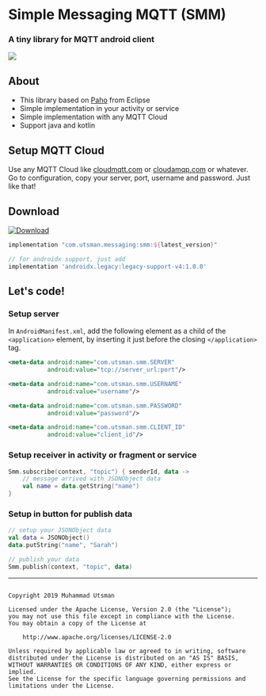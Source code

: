 # Simple Messaging MQTT (SMM)

### A tiny library for MQTT android client

![](https://i.ibb.co/pjR6Jp5/carbon-16.png)

## About
- This library based on [Paho](https://www.eclipse.org/paho/) from Eclipse
- Simple implementation in your activity or service
- Simple implementation with any MQTT Cloud
- Support java and kotlin

## Setup MQTT Cloud
Use any MQTT Cloud like [cloudmqtt.com](https://www.cloudmqtt.com/) or [cloudamqp.com](https://www.cloudamqp.com/) or whatever. <br>
Go to configuration, copy your server, port, username and password. Just like that!

## Download
[ ![Download](https://api.bintray.com/packages/kucingapes/utsman/com.utsman.messaging/images/download.svg) ](https://bintray.com/kucingapes/utsman/com.utsman.messaging/_latestVersion)
```gradle
implementation "com.utsman.messaging:smm:${latest_version}"

// for androidx support, just add
implementation 'androidx.legacy:legacy-support-v4:1.0.0'
```


## Let's code!

### Setup server
In ```AndroidManifest.xml```, add the following element as a child of the ```<application>``` element, by inserting it just before the closing ```</application>``` tag.

```xml
<meta-data android:name="com.utsman.smm.SERVER"
           android:value="tcp://server_url:port"/>

<meta-data android:name="com.utsman.smm.USERNAME"
           android:value="username"/>

<meta-data android:name="com.utsman.smm.PASSWORD" 
           android:value="password"/>

<meta-data android:name="com.utsman.smm.CLIENT_ID"
           android:value="client_id"/>
```

### Setup receiver in activity or fragment or service
```kotlin
Smm.subscribe(context, "topic") { senderId, data ->
    // message arrived with JSONObject data
    val name = data.getString("name")
}
```

### Setup in button for publish data
```kotlin
// setup your JSONObject data
val data = JSONObject()
data.putString("name", "Sarah")

// publish your data
Smm.publish(context, "topic", data)
```

---
```

Copyright 2019 Muhammad Utsman

Licensed under the Apache License, Version 2.0 (the "License");
you may not use this file except in compliance with the License.
You may obtain a copy of the License at

    http://www.apache.org/licenses/LICENSE-2.0

Unless required by applicable law or agreed to in writing, software
distributed under the License is distributed on an "AS IS" BASIS,
WITHOUT WARRANTIES OR CONDITIONS OF ANY KIND, either express or implied.
See the License for the specific language governing permissions and
limitations under the License.
```
